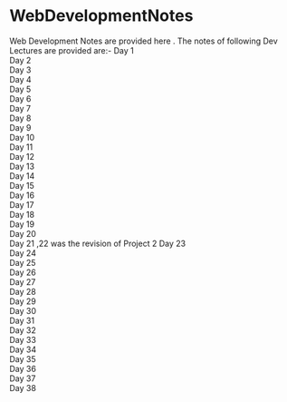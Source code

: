 # WebDevelopmentNotes
Web Development Notes are provided here .
The notes of following Dev Lectures are provided are:-
Day 1 <br/>
Day 2 <br/>
Day 3 <br/>
Day 4 <br/>
Day 5 <br/>
Day 6 <br/>
Day 7 <br/>
Day 8 <br/>
Day 9 <br/>
Day 10 <br/>
Day 11 <br/>
Day 12 <br/>
Day 13 <br/>
Day 14 <br/>
Day 15 <br/>
Day 16 <br/>
Day 17 <br/>
Day 18 <br/>
Day 19 <br/>
Day 20 <br/>
Day 21 ,22 was the revision of Project 2
Day 23 <br/>
Day 24 <br/>
Day 25 <br/>
Day 26 <br/>
Day 27 <br/>
Day 28 <br/>
Day 29 <br/>
Day 30 <br/>
Day 31 <br/>
Day 32 <br/>
Day 33 <br/>
Day 34 <br/>
Day 35 <br/>
Day 36 <br/>
Day 37 <br/>
Day 38 <br/>
